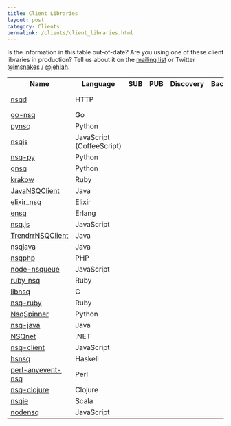 ```yaml
--- 
title: Client Libraries
layout: post
category: Clients
permalink: /clients/client_libraries.html
---
```


Is the information in this table out-of-date? Are you using one of these client libraries in
production? Tell us about it on the [mailing list][mailing_list] or Twitter [@imsnakes][imsnakes] /
[@jehiah][jehiah].

<table class="table table-bordered client-libraries">
  <tr>
    <th>Name</th>
    <th>Language</th>
    <th>SUB</th>
    <th>PUB</th>
    <th>Discovery</th>
    <th>Backoff</th>
    <th>TLS</th>
    <th>Snappy</th>
    <th>Sampling</th>
    <th>AUTH</th>
    <th>Notes</th>
  </tr>
  <tr class="success">
    <td><a href="{{ site.baseurl }}/components/nsqd.html#post-pub">nsqd</a></td>
    <td>HTTP</td>
    <td></td>
    <td><i class="fa fa-check"></i></td>
    <td></td>
    <td></td>
    <td></td>
    <td></td>
    <td></td>
    <td></td>
    <td><strong>built-in</strong></td>
  </tr>
  <tr class="success">
    <td><a href="https://github.com/nsqio/go-nsq">go-nsq</a></td>
    <td>Go</td>
    <td><i class="fa fa-check"></i></td>
    <td><i class="fa fa-check"></i></td>
    <td><i class="fa fa-check"></i></td>
    <td><i class="fa fa-check"></i></td>
    <td><i class="fa fa-check"></i></td>
    <td><i class="fa fa-check"></i></td>
    <td><i class="fa fa-check"></i></td>
    <td><i class="fa fa-check"></i></td>
    <td><strong>official</strong></td>
  </tr>
  <tr class="success">
    <td><a href="https://github.com/nsqio/pynsq">pynsq</a></td>
    <td>Python</td>
    <td><i class="fa fa-check"></i></td>
    <td><i class="fa fa-check"></i></td>
    <td><i class="fa fa-check"></i></td>
    <td><i class="fa fa-check"></i></td>
    <td><i class="fa fa-check"></i></td>
    <td><i class="fa fa-check"></i></td>
    <td><i class="fa fa-check"></i></td>
    <td><i class="fa fa-check"></i></td>
    <td><strong>official</strong></td>
  </tr>
  <tr class="success">
    <td><a href="https://github.com/dudleycarr/nsqjs">nsqjs</a></td>
    <td>JavaScript (CoffeeScript)</td>
    <td><i class="fa fa-check"></i></td>
    <td><i class="fa fa-check"></i></td>
    <td><i class="fa fa-check"></i></td>
    <td><i class="fa fa-check"></i></td>
    <td><i class="fa fa-check"></i></td>
    <td><i class="fa fa-check"></i></td>
    <td><i class="fa fa-check"></i></td>
    <td><i class="fa fa-check"></i></td>
    <td><strong>official</strong></td>
  </tr>
  <tr class="success">
      <td><a href="https://github.com/dlecocq/nsq-py">nsq-py</a></td>
      <td>Python</td>
      <td><i class="fa fa-check"></i></td>
      <td><i class="fa fa-check"></i></td>
      <td><i class="fa fa-check"></i></td>
      <td><i class="fa fa-check"></i></td>
      <td><i class="fa fa-check"></i></td>
      <td><i class="fa fa-check"></i></td>
      <td><i class="fa fa-check"></i></td>
      <td><i class="fa fa-check"></i></td>
      <td></td>
  </tr>
  <tr class="success">
      <td><a href="https://github.com/wtolson/gnsq">gnsq</a></td>
      <td>Python</td>
      <td><i class="fa fa-check"></i></td>
      <td><i class="fa fa-check"></i></td>
      <td><i class="fa fa-check"></i></td>
      <td><i class="fa fa-check"></i></td>
      <td><i class="fa fa-check"></i></td>
      <td><i class="fa fa-check"></i></td>
      <td><i class="fa fa-check"></i></td>
      <td><i class="fa fa-check"></i></td>
      <td></td>
  </tr>
  <tr class="success">
    <td><a href="https://github.com/chrisroberts/krakow">krakow</a></td>
    <td>Ruby</td>
    <td><i class="fa fa-check"></i></td>
    <td><i class="fa fa-check"></i></td>
    <td><i class="fa fa-check"></i></td>
    <td><i class="fa fa-check"></i></td>
    <td><i class="fa fa-check"></i></td>
    <td><i class="fa fa-check"></i></td>
    <td><i class="fa fa-check"></i></td>
    <td></td>
    <td></td>
  </tr>
  <tr class="success">
    <td><a href="https://github.com/brainlag/JavaNSQClient">JavaNSQClient</a></td>
    <td>Java</td>
    <td><i class="fa fa-check"></i></td>
    <td><i class="fa fa-check"></i></td>
    <td><i class="fa fa-check"></i></td>
    <td><i class="fa fa-check"></i></td>
    <td><i class="fa fa-check"></i></td>
    <td><i class="fa fa-check"></i></td>
    <td><i class="fa fa-check"></i></td>
    <td></td>
    <td></td>
  </tr>
  <tr class="success">
    <td><a href="https://github.com/wistia/elixir_nsq">elixir_nsq</a></td>
    <td>Elixir</td>
    <td><i class="fa fa-check"></i></td>
    <td><i class="fa fa-check"></i></td>
    <td><i class="fa fa-check"></i></td>
    <td><i class="fa fa-check"></i></td>
    <td><i class="fa fa-check"></i></td>
    <td></td>
    <td><i class="fa fa-check"></i></td>
    <td><i class="fa fa-check"></i></td>
    <td></td>
  </tr>
  <tr class="success">
    <td><a href="https://github.com/project-fifo/ensq">ensq</a></td>
    <td>Erlang</td>
    <td><i class="fa fa-check"></i></td>
    <td><i class="fa fa-check"></i></td>
    <td><i class="fa fa-check"></i></td>
    <td><i class="fa fa-check"></i></td>
    <td></td>
    <td></td>
    <td></td>
    <td></td>
    <td></td>
  </tr>
  <tr class="success">
    <td><a href="https://github.com/segmentio/nsq.js">nsq.js</a></td>
    <td>JavaScript</td>
    <td><i class="fa fa-check"></i></td>
    <td><i class="fa fa-check"></i></td>
    <td><i class="fa fa-check"></i></td>
    <td></td>
    <td></td>
    <td></td>
    <td></td>
    <td></td>
    <td></td>
  </tr>
  <tr class="success">
    <td><a href="https://github.com/nsqio/TrendrrNSQClient">TrendrrNSQClient</a></td>
    <td>Java</td>
    <td><i class="fa fa-check"></i></td>
    <td><i class="fa fa-check"></i></td>
    <td><i class="fa fa-check"></i></td>
    <td></td>
    <td></td>
    <td></td>
    <td></td>
    <td></td>
    <td></td>
  </tr>
  <tr class="success">
    <td><a href="https://github.com/domwong/nsqjava">nsqjava</a></td>
    <td>Java</td>
    <td><i class="fa fa-check"></i></td>
    <td><i class="fa fa-check"></i></td>
    <td></td>
    <td></td>
    <td></td>
    <td></td>
    <td></td>
    <td></td>
    <td></td>
  </tr>
  <tr class="success">
    <td><a href="https://github.com/davegardnerisme/nsqphp">nsqphp</a></td>
    <td>PHP</td>
    <td><i class="fa fa-check"></i></td>
    <td><i class="fa fa-check"></i></td>
    <td><i class="fa fa-check"></i></td>
    <td></td>
    <td></td>
    <td></td>
    <td></td>
    <td></td>
    <td></td>
  </tr>
  <tr class="success">
    <td><a href="https://github.com/brianc/node-nsqueue">node-nsqueue</a></td>
    <td>JavaScript</td>
    <td><i class="fa fa-check"></i></td>
    <td><i class="fa fa-check"></i></td>
    <td></td>
    <td></td>
    <td></td>
    <td></td>
    <td></td>
    <td></td>
    <td></td>
  </tr>
  <tr class="success">
    <td><a href="https://github.com/DaDDyE/ruby_nsq">ruby_nsq</a></td>
    <td>Ruby</td>
    <td><i class="fa fa-check"></i></td>
    <td><i class="fa fa-check"></i></td>
    <td></td>
    <td><i class="fa fa-check"></i></td>
    <td></td>
    <td></td>
    <td></td>
    <td></td>
    <td></td>
  </tr>
  <tr class="info">
    <td><a href="https://github.com/nsqio/libnsq">libnsq</a></td>
    <td>C</td>
    <td><i class="fa fa-check"></i></td>
    <td></td>
    <td></td>
    <td></td>
    <td></td>
    <td></td>
    <td></td>
    <td></td>
    <td><strong>official</strong></td>
  </tr>
  <tr class="info">
    <td><a href="https://github.com/wistia/nsq-ruby">nsq-ruby</a></td>
    <td>Ruby</td>
    <td><i class="fa fa-check"></i></td>
    <td><i class="fa fa-check"></i></td>
    <td><i class="fa fa-check"></i></td>
    <td></td>
    <td></td>
    <td></td>
    <td></td>
    <td></td>
    <td></td>
  </tr>
  <tr class="info">
    <td><a href="https://github.com/dsoprea/NsqSpinner">NsqSpinner</a></td>
    <td>Python</td>
    <td><i class="fa fa-check"></i></td>
    <td><i class="fa fa-check"></i></td>
    <td><i class="fa fa-check"></i></td>
    <td><i class="fa fa-check"></i></td>
    <td><i class="fa fa-check"></i></td>
    <td><i class="fa fa-check"></i></td>
    <td><i class="fa fa-check"></i></td>
    <td></td>
    <td></td>
  </tr>
  <tr class="info">
    <td><a href="https://github.com/nsqio/nsq-java">nsq-java</a></td>
    <td>Java</td>
    <td><i class="fa fa-check"></i></td>
    <td><i class="fa fa-check"></i></td>
    <td><i class="fa fa-check"></i></td>
    <td></td>
    <td></td>
    <td></td>
    <td></td>
    <td></td>
    <td></td>
  </tr>
  <tr class="info">
    <td><a href="https://github.com/ClothesHorse/NSQnet">NSQnet</a></td>
    <td>.NET</td>
    <td><i class="fa fa-check"></i></td>
    <td><i class="fa fa-check"></i></td>
    <td><i class="fa fa-check"></i></td>
    <td></td>
    <td></td>
    <td></td>
    <td></td>
    <td></td>
    <td></td>
  </tr>
  <tr class="info">
    <td><a href="https://github.com/jmanero/nsq-client">nsq-client</a></td>
    <td>JavaScript</td>
    <td><i class="fa fa-check"></i></td>
    <td><i class="fa fa-check"></i></td>
    <td></td>
    <td></td>
    <td></td>
    <td></td>
    <td></td>
    <td></td>
    <td></td>
  </tr>
  <tr class="info">
    <td><a href="https://github.com/gamelost/hsnsq">hsnsq</a></td>
    <td>Haskell</td>
    <td><i class="fa fa-check"></i></td>
    <td><i class="fa fa-check"></i></td>
    <td></td>
    <td></td>
    <td></td>
    <td></td>
    <td></td>
    <td></td>
    <td></td>
  </tr>
  <tr class="info">
    <td><a href="https://github.com/melo/perl-anyevent-nsq">perl-anyevent-nsq</a></td>
    <td>Perl</td>
    <td><i class="fa fa-check"></i></td>
    <td><i class="fa fa-check"></i></td>
    <td><i class="fa fa-check"></i></td>
    <td></td>
    <td></td>
    <td></td>
    <td></td>
    <td></td>
    <td></td>
  </tr>
  <tr class="warning">
    <td><a href="https://github.com/thieman/nsq-clojure">nsq-clojure</a></td>
    <td>Clojure</td>
    <td></td>
    <td></td>
    <td></td>
    <td></td>
    <td></td>
    <td></td>
    <td></td>
    <td></td>
    <td></td>
  </tr>
  <tr class="warning">
    <td><a href="https://github.com/anvie/nsqie">nsqie</a></td>
    <td>Scala</td>
    <td><i class="fa fa-check"></i></td>
    <td></td>
    <td><i class="fa fa-check"></i></td>
    <td></td>
    <td></td>
    <td></td>
    <td></td>
    <td></td>
    <td></td>
  </tr>
  <tr class="warning">
    <td><a href="https://github.com/phillro/nodensq">nodensq</a></td>
    <td>JavaScript</td>
    <td><i class="fa fa-check"></i></td>
    <td><i class="fa fa-check"></i></td>
    <td></td>
    <td></td>
    <td></td>
    <td></td>
    <td></td>
    <td></td>
    <td></td>
  </tr>
</table>

[mailing_list]: https://groups.google.com/forum/#!forum/nsq-users
[imsnakes]: https://twitter.com/imsnakes
[jehiah]: https://twitter.com/jehiah
